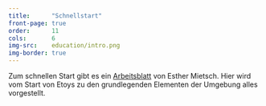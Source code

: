 ```yaml
---
title:      "Schnellstart"
front-page: true
order:      11
cols:       6
img-src:    education/intro.png
img-border: true
---
```


Zum schnellen Start gibt es ein <a
href="/static/files/arbeitsblatt.pdf">Arbeitsblatt</a> von Esther
Mietsch. Hier wird vom Start von Etoys zu den grundlegenden Elementen
der Umgebung alles vorgestellt.
